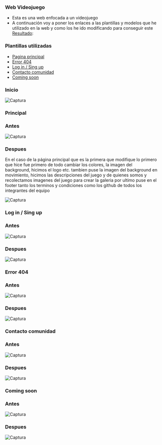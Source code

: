 ### Web Videojuego ###
- Esta es una web enfocada a un videojuego 
- A continuación voy a poner los enlaces a las plantillas y modelos que he utilizado en la web y como los he ido modificando para conseguir este [Resultado](https://ericeo.github.io/Web-juego/):

### Plantillas utilizadas ###
* [Pagina principal](https://www.mediafire.com/file/3e911dkk7jn1adl/P%E1gina_web_AlexCG_Design.zip/file)
* [Error 404](https://codepen.io/rafaelavlucas/pen/NWWQNjZ)
* [Log in / Sing up](https://codepen.io/ianpirro/pen/DzKIJ)
* [Contacto comunidad](https://codepen.io/mel/pen/kHCvr)
* [Coming soon](https://codepen.io/AllThingsSmitty/pen/JJavZN)
### Inicio ###
![Captura](https://github.com/EricEo/Web-juego/blob/main/im%C3%A1genes/inicio.PNG)
### Principal ###
### Antes ###
![Captura](https://github.com/EricEo/Web-juego/blob/main/im%C3%A1genes/Principalantes.PNG)
### Despues ###
En el caso de la página principal que es la primera que modifique lo primero que hice fue primero de todo cambiar los colores, la imagen del background, hicimos el logo etc.
tambien puse la imagen del background en movimiento, hicimos las descripciones del juego y de quienes somos y recolectamos imagenes del juego para crear la galeria por ultimo puse en el footer tanto los terminos y condiciones como los github de todos los integrantes del equipo

![Captura](https://github.com/EricEo/Web-juego/blob/main/im%C3%A1genes/principaldespues.PNG)
### Log in / Sing up ###
### Antes ###
![Captura](https://github.com/EricEo/Web-juego/blob/main/im%C3%A1genes/loginantes.PNG)
### Despues ###
![Captura](https://github.com/EricEo/Web-juego/blob/main/im%C3%A1genes/logindespues.PNG)
### Error 404 ###
### Antes ###
![Captura](https://github.com/EricEo/Web-juego/blob/main/im%C3%A1genes/error404antes.PNG)
### Despues ###
![Captura](https://github.com/EricEo/Web-juego/blob/main/im%C3%A1genes/error404despues.PNG)
### Contacto comunidad ###
### Antes ###
![Captura](https://github.com/EricEo/Web-juego/blob/main/im%C3%A1genes/comunidadantes.PNG)
### Despues ###
![Captura](https://github.com/EricEo/Web-juego/blob/main/im%C3%A1genes/comunidaddespues.PNG)
### Coming soon ###
### Antes ###
![Captura](https://github.com/EricEo/Web-juego/blob/main/im%C3%A1genes/comingsoonantes.PNG)
### Despues ###
![Captura](https://github.com/EricEo/Web-juego/blob/main/im%C3%A1genes/comingsoondespues.PNG)
